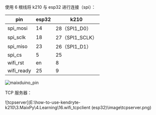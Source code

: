 使用 6 根线将 k210 与 esp32 进行连接（spi）：

| pin        | esp32 | k210            |
| ---------- | ----- | --------------- |
| spi_mosi   | 14    | 28（SPI1_D0）   |
| spi_sclk   | 18    | 27（SPI1_SCLK） |
| spi_miso   | 23    | 26（SPI1_D1）   |
| spi_cs     | 5     | 25              |
| wifi_rst   | en    | 8               |
| wifi_ready | 25    | 9               |

![maixduino_pin](\image\maixduino_pin.png)

TCP 服务器：

![tcpserver](E:\how-to-use-kendryte-k210\3.MaixPy\4.Learning\16.wifi_tcpclient (esp32)\image\tcpserver.png)